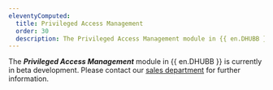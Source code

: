 ```yaml
---
eleventyComputed:
  title: Privileged Access Management
  order: 30
  description: The Privileged Access Management module in {{ en.DHUBB }} is currently in beta development. Please contact our sales department for further information.
---
```

The ***Privileged Access Management*** module in {{ en.DHUBB }} is currently in beta development. Please contact our [sales department](mailto:sales@devolutions.net) for further information.
